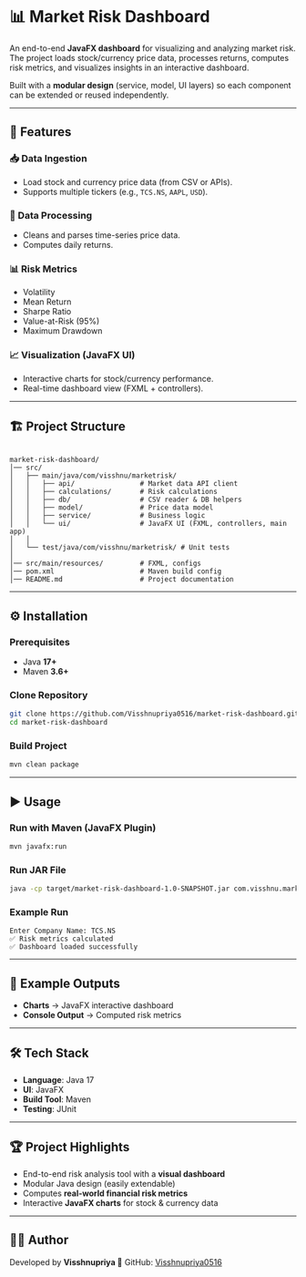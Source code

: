 


# 📊 Market Risk Dashboard  

An end-to-end **JavaFX dashboard** for visualizing and analyzing market risk.  
The project loads stock/currency price data, processes returns, computes risk metrics, and visualizes insights in an interactive dashboard.  

Built with a **modular design** (service, model, UI layers) so each component can be extended or reused independently.  

---

## 🚀 Features  

### 📥 Data Ingestion  
- Load stock and currency price data (from CSV or APIs).  
- Supports multiple tickers (e.g., `TCS.NS`, `AAPL`, `USD`).  

### 🧹 Data Processing  
- Cleans and parses time-series price data.  
- Computes daily returns.  

### 📊 Risk Metrics  
- Volatility  
- Mean Return  
- Sharpe Ratio  
- Value-at-Risk (95%)  
- Maximum Drawdown  

### 📈 Visualization (JavaFX UI)  
- Interactive charts for stock/currency performance.  
- Real-time dashboard view (FXML + controllers).  

---

## 🏗️ Project Structure  

```

market-risk-dashboard/
│── src/
│   ├── main/java/com/visshnu/marketrisk/
│   │   ├── api/                # Market data API client
│   │   ├── calculations/       # Risk calculations
│   │   ├── db/                 # CSV reader & DB helpers
│   │   ├── model/              # Price data model
│   │   ├── service/            # Business logic
│   │   └── ui/                 # JavaFX UI (FXML, controllers, main app)
│   │
│   └── test/java/com/visshnu/marketrisk/ # Unit tests
│
│── src/main/resources/         # FXML, configs
│── pom.xml                     # Maven build config
│── README.md                   # Project documentation

````

---

## ⚙️ Installation  

### Prerequisites  
- Java **17+**  
- Maven **3.6+**  

### Clone Repository  
```bash
git clone https://github.com/Visshnupriya0516/market-risk-dashboard.git
cd market-risk-dashboard
````

### Build Project

```bash
mvn clean package
```

---

## ▶️ Usage

### Run with Maven (JavaFX Plugin)

```bash
mvn javafx:run
```

### Run JAR File

```bash
java -cp target/market-risk-dashboard-1.0-SNAPSHOT.jar com.visshnu.marketrisk.Main
```

### Example Run

```
Enter Company Name: TCS.NS
✅ Risk metrics calculated
✅ Dashboard loaded successfully
```

---

## 📂 Example Outputs

* **Charts** → JavaFX interactive dashboard
* **Console Output** → Computed risk metrics

---

## 🛠️ Tech Stack

* **Language**: Java 17
* **UI**: JavaFX
* **Build Tool**: Maven
* **Testing**: JUnit

---

## 🏆 Project Highlights

* End-to-end risk analysis tool with a **visual dashboard**
* Modular Java design (easily extendable)
* Computes **real-world financial risk metrics**
* Interactive **JavaFX charts** for stock & currency data

---

## 👩‍💻 Author

Developed by **Visshnupriya 🚀**
GitHub: [Visshnupriya0516](https://github.com/Visshnupriya0516)

